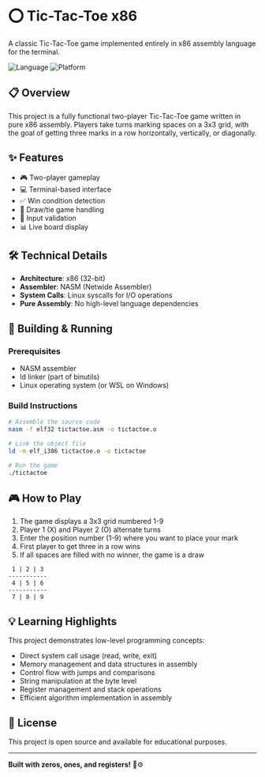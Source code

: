 # ⭕ Tic-Tac-Toe x86

A classic Tic-Tac-Toe game implemented entirely in x86 assembly language for the terminal.

![Language](https://img.shields.io/badge/Language-x86%20Assembly-red)
![Platform](https://img.shields.io/badge/Platform-Linux-yellow)

## 📋 Overview

This project is a fully functional two-player Tic-Tac-Toe game written in pure x86 assembly. Players take turns marking spaces on a 3x3 grid, with the goal of getting three marks in a row horizontally, vertically, or diagonally.

## ✨ Features

- 🎮 Two-player gameplay
- 💻 Terminal-based interface
- ✅ Win condition detection
- 🔄 Draw/tie game handling
- 🎯 Input validation
- 📊 Live board display

## 🛠️ Technical Details

- **Architecture**: x86 (32-bit)
- **Assembler**: NASM (Netwide Assembler)
- **System Calls**: Linux syscalls for I/O operations
- **Pure Assembly**: No high-level language dependencies

## 🚀 Building & Running

### Prerequisites

- NASM assembler
- ld linker (part of binutils)
- Linux operating system (or WSL on Windows)

### Build Instructions

```bash
# Assemble the source code
nasm -f elf32 tictactoe.asm -o tictactoe.o

# Link the object file
ld -m elf_i386 tictactoe.o -o tictactoe

# Run the game
./tictactoe
```

## 🎮 How to Play

1. The game displays a 3x3 grid numbered 1-9
2. Player 1 (X) and Player 2 (O) alternate turns
3. Enter the position number (1-9) where you want to place your mark
4. First player to get three in a row wins
5. If all spaces are filled with no winner, the game is a draw

```
 1 | 2 | 3
-----------
 4 | 5 | 6
-----------
 7 | 8 | 9
```

## 💡 Learning Highlights

This project demonstrates low-level programming concepts:

- Direct system call usage (read, write, exit)
- Memory management and data structures in assembly
- Control flow with jumps and comparisons
- String manipulation at the byte level
- Register management and stack operations
- Efficient algorithm implementation in assembly

## 📝 License

This project is open source and available for educational purposes.

---

**Built with zeros, ones, and registers!** 🔧⚙️
